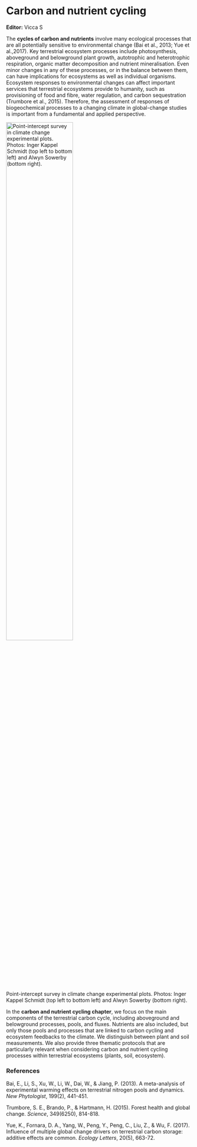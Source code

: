


# Carbon and nutrient cycling

**Editor:** Vicca S

The **cycles of carbon and nutrients** involve many ecological processes that are all potentially sensitive to environmental change (Bai et al., 2013; Yue et al.,2017). Key terrestrial ecosystem processes include photosynthesis, aboveground and belowground plant growth, autotrophic and heterotrophic respiration, organic matter decomposition and nutrient mineralisation. Even minor changes in any of these processes, or in the balance between them, can have implications for ecosystems as well as individual organisms. Ecosystem responses to environmental changes can affect important services that terrestrial ecosystems provide to humanity, such as provisioning of food and fibre, water regulation, and carbon sequestration (Trumbore et al., 2015). Therefore, the assessment of responses of biogeochemical processes to a changing climate in global-change studies is important from a fundamental and applied perspective.

<div class="figure">
<img src="http://climexhandbook.w.uib.no/files/2019/11/Surveys-300x197.png" alt="Point-intercept survey in climate change experimental plots. Photos: Inger Kappel Schmidt (top left to bottom left) and Alwyn Sowerby (bottom right)." width="60%" />
<p class="caption">Point-intercept survey in climate change experimental plots. Photos: Inger Kappel Schmidt (top left to bottom left) and Alwyn Sowerby (bottom right).</p>
</div>

<!-- \[caption id="attachment\_318" align="alignright" width="404"\]![](http://climexhandbook.w.uib.no/files/2019/11/Surveys-300x197.png) \[/caption\] -->



In the **carbon and nutrient cycling chapter**, we focus on the main components of the terrestrial carbon cycle, including aboveground and belowground processes, pools, and fluxes. Nutrients are also included, but only those pools and processes that are linked to carbon cycling and ecosystem feedbacks to the climate. We distinguish between plant and soil measurements. We also provide three thematic protocols that are particularly relevant when considering carbon and nutrient cycling processes within terrestrial ecosystems (plants, soil, ecosystem).

### References

Bai, E., Li, S., Xu, W., Li, W., Dai, W., & Jiang, P. (2013). A meta-analysis of experimental warming effects on terrestrial nitrogen pools and dynamics. _New Phytologist_, 199(2), 441-451.

Trumbore, S. E., Brando, P., & Hartmann, H. (2015). Forest health and global change. _Science_, 349(6250), 814-818.

Yue, K., Fornara, D. A., Yang, W., Peng, Y., Peng, C., Liu, Z., & Wu, F. (2017). Influence of multiple global change drivers on terrestrial carbon storage: additive effects are common. _Ecology Letters_, 20(5), 663-72.
